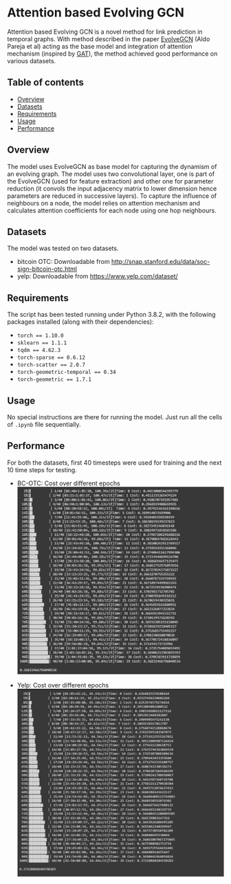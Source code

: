 # Attention based Evolving GCN

Attention based Evolving GCN is a novel method for link prediction in temporal graphs. With method described in the paper [EvolveGCN](https://arxiv.org/abs/1902.10191) (Aldo Pareja et al) acting as the base model and integration of attention mechanism (inspired by [GAT](https://arxiv.org/abs/1710.10903)), the method achieved good performance on various datasets.

## Table of contents

- [Overview](#overview)
- [Datasets](#datasets)
- [Requirements](#requirements)
- [Usage](#usage)
- [Performance](#performance)

## Overview

The model uses EvolveGCN as base model for capturing the dynamism of an evolving graph. The model uses two convolutional layer, one is part of the EvolveGCN (used for feature extraction) and other one for parameter reduction (it convols the input adjacency matrix to lower dimension hence parameters are reduced in successive layers).
To capture the influence of neighbours on a node, the model relies on attention mechanism and calculates attention coefficients for each node using one hop neighbours.

## Datasets

The model was tested on two datasets.
- bitcoin OTC: Downloadable from http://snap.stanford.edu/data/soc-sign-bitcoin-otc.html
- yelp: Downloadable from https://www.yelp.com/dataset/

## Requirements

The script has been tested running under Python 3.8.2, with the following packages installed (along with their dependencies):
- `torch == 1.10.0`
- `sklearn == 1.1.1`
- `tqdm == 4.62.3`
- `torch-sparse == 0.6.12`
- `torch-scatter == 2.0.7`
- `torch-geometric-temporal == 0.34 `
- `torch-geometric == 1.7.1`

## Usage

No special instructions are there for running the model. Just run all the cells of `.ipynb` file sequentially. 

## Performance

For both the datasets, first 40 timesteps were used for training and the next 10 time steps for testing.
- BC-OTC: Cost over different epochs
![Model performance on BC-OTC dataset](./images/bc-otc.PNG)

- Yelp: Cost over different epochs
![Model performance on Yelp dataset](./images/yelp_cost.PNG)
